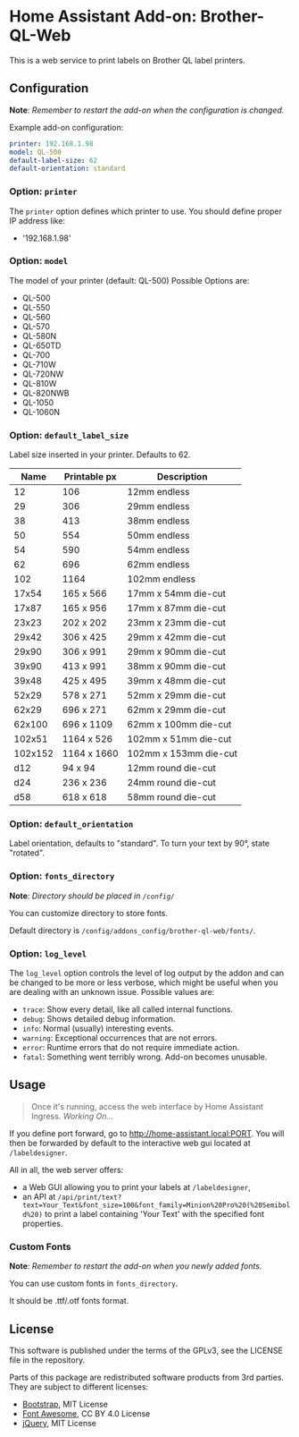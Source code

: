 # Home Assistant Add-on: Brother-QL-Web

This is a web service to print labels on Brother QL label printers.

## Configuration

**Note**: _Remember to restart the add-on when the configuration is changed._

Example add-on configuration:

```yaml
printer: 192.168.1.98
model: QL-500
default-label-size: 62
default-orientation: standard
```

### Option: `printer`

The `printer` option defines which printer to use. You should define proper IP address like:

- '192.168.1.98'

### Option: `model`

The model of your printer (default: QL-500)
Possible Options are:

- QL-500
- QL-550
- QL-560
- QL-570
- QL-580N
- QL-650TD
- QL-700
- QL-710W
- QL-720NW
- QL-810W
- QL-820NWB
- QL-1050
- QL-1060N

### Option: `default_label_size`

Label size inserted in your printer. Defaults to 62.

|  Name  | Printable px |       Description      |
|--------|--------------|------------------------|
| 12     |      106     |       12mm endless     |
| 29     |      306     |       29mm endless     |
| 38     |      413     |       38mm endless     |
| 50     |      554     |       50mm endless     |
| 54     |      590     |       54mm endless     |
| 62     |      696     |       62mm endless     |
| 102    |      1164    |       102mm endless    |
| 17x54  |   165 x  566 |   17mm x 54mm die-cut  |
| 17x87  |   165 x  956 |   17mm x 87mm die-cut  |
| 23x23  |   202 x  202 |   23mm x 23mm die-cut  |
| 29x42  |   306 x  425 |   29mm x 42mm die-cut  |
| 29x90  |   306 x  991 |   29mm x 90mm die-cut  |
| 39x90  |   413 x  991 |   38mm x 90mm die-cut  |
| 39x48  |   425 x  495 |   39mm x 48mm die-cut  |
| 52x29  |   578 x  271 |   52mm x 29mm die-cut  |
| 62x29  |   696 x  271 |   62mm x 29mm die-cut  |
| 62x100 |   696 x 1109 |  62mm x 100mm die-cut  |
| 102x51 |  1164 x  526 |   102mm x 51mm die-cut |
| 102x152|  1164 x 1660 |  102mm x 153mm die-cut |
| d12    |   94 x   94  |   12mm round die-cut   |
| d24    |  236 x  236  |   24mm round die-cut   |
| d58    |  618 x  618  |   58mm round die-cut   |

### Option: `default_orientation`

Label orientation, defaults to "standard". To turn your text by 90°,
state "rotated".

### Option: `fonts_directory`

**Note**: _Directory should be placed in `/config/`_

You can customize directory to store fonts.

Default directory is `/config/addons_config/brother-ql-web/fonts/`.

### Option: `log_level`

The `log_level` option controls the level of log output by the addon and can
be changed to be more or less verbose, which might be useful when you are
dealing with an unknown issue. Possible values are:

- `trace`: Show every detail, like all called internal functions.
- `debug`: Shows detailed debug information.
- `info`: Normal (usually) interesting events.
- `warning`: Exceptional occurrences that are not errors.
- `error`: Runtime errors that do not require immediate action.
- `fatal`: Something went terribly wrong. Add-on becomes unusable.

## Usage

> Once it's running, access the web interface by Home Assistant Ingress. _Working On..._

If you define port forward, go to <http://home-assistant.local:PORT>.
You will then be forwarded by default to the interactive web gui located at `/labeldesigner`.

All in all, the web server offers:

* a Web GUI allowing you to print your labels at `/labeldesigner`,
* an API at `/api/print/text?text=Your_Text&font_size=100&font_family=Minion%20Pro%20(%20Semibold%20)`
  to print a label containing 'Your Text' with the specified font properties.

### Custom Fonts

**Note**: _Remember to restart the add-on when you newly added fonts._

You can use custom fonts in `fonts_directory`.

It should be .ttf/.otf fonts format.

## License

This software is published under the terms of the GPLv3, see the LICENSE file in the repository.

Parts of this package are redistributed software products from 3rd parties. They are subject to different licenses:

* [Bootstrap](https://github.com/twbs/bootstrap), MIT License
* [Font Awesome](https://github.com/FortAwesome/Font-Awesome), CC BY 4.0 License
* [jQuery](https://github.com/jquery/jquery), MIT License